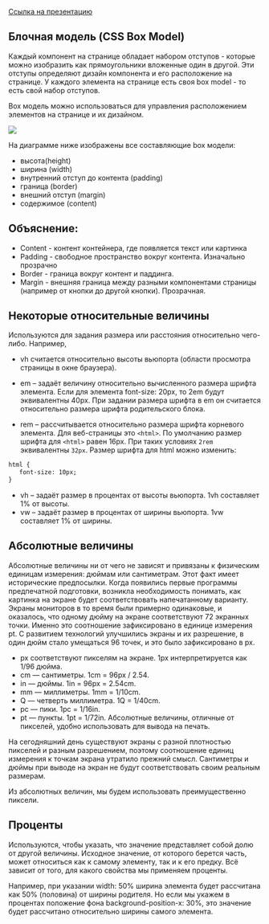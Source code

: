 [Ссылка на презентацию](https://github.com/ait-tr/cohort34.3/blob/main/front_end/lesson_03/presentation.pdf)<br />

## Блочная модель (CSS Box Model)


Каждый компонент на странице обладает набором отступов - которые можно изобразить как прямоугольники вложенные один в другой. Эти отступы определяют дизайн компонента и его расположение на странице. У каждого элемента на странице есть своя box model - то есть свой набор отступов.


Box модель можно использоваться для управления расположением элементов на странице и их дизайном.


<img src="https://www.easeout.co/images/uploads/box-model-firefox.png">


На диаграмме ниже изображены все составляющие box модели:
- высота(height)
- ширина (width)
- внутренний отступ до контента (padding)
- граница (border)
- внешний отступ (margin)
- содержимое (content)


## Объяснение:


- Content - контент контейнера, где появляется текст или картинка
- Padding - свободное пространство вокруг контента. Изначально прозрачно
- Border - граница вокруг контент и паддинга.
- Margin - внешняя граница между разными компонентами страницы (например от кнопки до другой кнопки). Прозрачная.


## Некоторые относительные величины
Используются для задания размера или расстояния относительно чего-либо. Например,
- vh считается относительно высоты вьюпорта (области просмотра страницы в окне браузера).


- em – задаёт величину относительно вычисленного размера шрифта элемента. Если для элемента font-size: 20px, то 2em будут эквивалентны 40px. При задании размера шрифта в em он считается относительно размера шрифта родительского блока.
- rem – рассчитывается относительно размера шрифта корневого элемента. Для веб-страницы это `<html>`. По умолчанию размер шрифта для `<html>` равен 16px. При таких условиях `2rem` эквивалентны `32px`.
Размер шрифта для html можно изменить:


```html
html {
   font-size: 10px;
}
```
- vh – задаёт размер в процентах от высоты вьюпорта. 1vh составляет 1% от высоты.
- vw – задаёт размер в процентах от ширины вьюпорта. 1vw составляет 1% от ширины.




## Абсолютные величины
Абсолютные величины ни от чего не зависят и привязаны к физическим единицам измерения: дюймам или сантиметрам. Этот факт имеет исторические предпосылки. Когда появились первые программы предпечатной подготовки, возникла необходимость понимать, как картинка на экране будет соответствовать напечатанному варианту. Экраны мониторов в то время были примерно одинаковые, и оказалось, что одному дюйму на экране соответствуют 72 экранных точки. Именно это соотношение зафиксировано в единице измерения pt. С развитием технологий улучшились экраны и их разрешение, в один дюйм стало умещаться 96 точек, и это было зафиксировано в px.


- px соответствуют пикселям на экране. 1px интерпретируется как 1/96 дюйма.
- cm — сантиметры. 1cm = 96px / 2.54.
- in — дюймы. 1in = 96px = 2.54cm.
- mm — миллиметры. 1mm = 1/10cm.
- Q — четверть миллиметра. 1Q = 1/40cm.
- pc — пики. 1pc = 1/16in.
- pt — пункты. 1pt = 1/72in.
Абсолютные величины, отличные от пикселей, удобно использовать для вывода на печать.


На сегодняшний день существуют экраны с разной плотностью пикселей и разным разрешением, поэтому соотношение единиц измерения к точкам экрана утратило прежний смысл. Сантиметры и дюймы при выводе на экран не будут соответствовать своим реальным размерам.


Из абсолютных величин, мы будем использовать преимущественно пиксели.


## Проценты
Используются, чтобы указать, что значение представляет собой долю от другой величины. Исходное значение, от которого берется часть, может относиться как к самому элементу, так и к его предку. Всё зависит от того, для какого свойства мы применяем проценты.


Например, при указании width: 50% ширина элемента будет рассчитана как 50% (половина) от ширины родителя. Но если мы укажем в процентах положение фона background-position-x: 30%, это значение будет рассчитано относительно ширины самого элемента.
